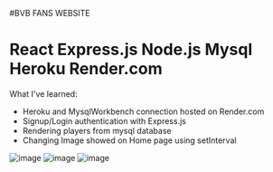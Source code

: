 #BVB FANS WEBSITE
# React Express.js Node.js Mysql Heroku Render.com 
What I've learned:
- Heroku and MysqlWorkbench connection hosted on Render.com
- Signup/Login authentication with Express.js
- Rendering players from mysql database
- Changing Image showed on Home page using setInterval

![image](https://github.com/KwiecienKamil/bvbClient/assets/125808627/3122d175-8525-492d-b396-4aaf7b149716)
![image](https://github.com/KwiecienKamil/bvbClient/assets/125808627/f0e693af-70fd-436c-99b7-e014fca47d9d)
![image](https://github.com/KwiecienKamil/bvbClient/assets/125808627/db116124-19d2-468a-aeff-cf8e2493010b)




